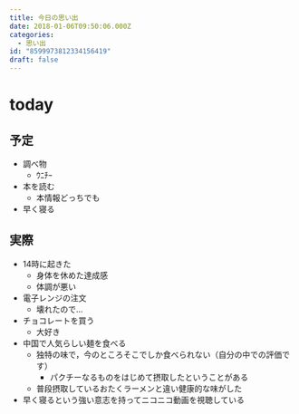 ```yaml
---
title: 今日の思い出
date: 2018-01-06T09:50:06.000Z
categories:
  - 思い出
id: "8599973812334156419"
draft: false
---
```

# today
## 予定
- 調べ物
  - ｳﾆﾁｰ
- 本を読む
  - 本情報どっちでも
- 早く寝る

## 実際
- 14時に起きた
  - 身体を休めた達成感
  - 体調が悪い
- 電子レンジの注文
  - 壊れたので…
- チョコレートを買う
  - 大好き
- 中国で人気らしい麺を食べる
  - 独特の味で，今のところそこでしか食べられない（自分の中での評価です）
    - パクチーなるものをはじめて摂取したということがある
  - 普段摂取しているおたくラーメンと違い健康的な味がした
- 早く寝るという強い意志を持ってニコニコ動画を視聴している
